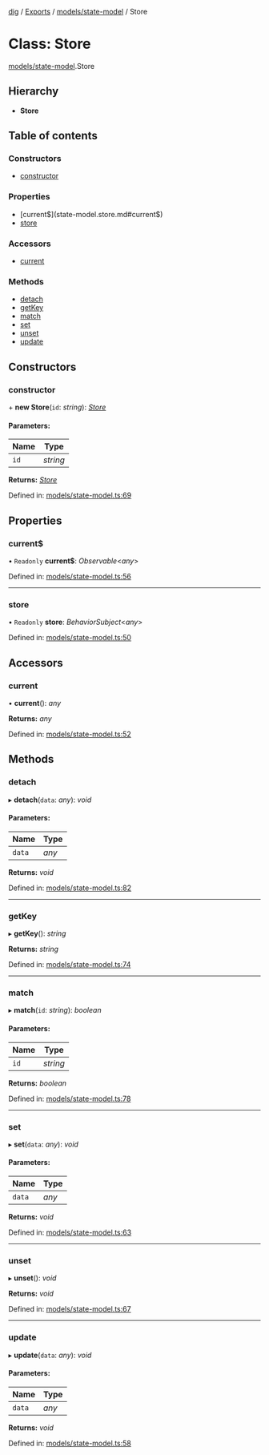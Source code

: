 [dig](../../README.md) / [Exports](../../modules.md) / [models/state-model](../../modules/models_state_model.md) / Store

# Class: Store

[models/state-model](../../modules/models_state_model.md).Store

## Hierarchy

* **Store**

## Table of contents

### Constructors

- [constructor](state-model.store.md#constructor)

### Properties

- [current$](state-model.store.md#current$)
- [store](state-model.store.md#store)

### Accessors

- [current](state-model.store.md#current)

### Methods

- [detach](state-model.store.md#detach)
- [getKey](state-model.store.md#getkey)
- [match](state-model.store.md#match)
- [set](state-model.store.md#set)
- [unset](state-model.store.md#unset)
- [update](state-model.store.md#update)

## Constructors

### constructor

\+ **new Store**(`id`: *string*): [*Store*](state-model.store.md)

#### Parameters:

Name | Type |
------ | ------ |
`id` | *string* |

**Returns:** [*Store*](state-model.store.md)

Defined in: [models/state-model.ts:69](https://github.com/dig-platform/dig-app/blob/df110311/projects/dig/src/lib/models/state-model.ts#L69)

## Properties

### current$

• `Readonly` **current$**: *Observable*<*any*\>

Defined in: [models/state-model.ts:56](https://github.com/dig-platform/dig-app/blob/df110311/projects/dig/src/lib/models/state-model.ts#L56)

___

### store

• `Readonly` **store**: *BehaviorSubject*<*any*\>

Defined in: [models/state-model.ts:50](https://github.com/dig-platform/dig-app/blob/df110311/projects/dig/src/lib/models/state-model.ts#L50)

## Accessors

### current

• **current**(): *any*

**Returns:** *any*

Defined in: [models/state-model.ts:52](https://github.com/dig-platform/dig-app/blob/df110311/projects/dig/src/lib/models/state-model.ts#L52)

## Methods

### detach

▸ **detach**(`data`: *any*): *void*

#### Parameters:

Name | Type |
------ | ------ |
`data` | *any* |

**Returns:** *void*

Defined in: [models/state-model.ts:82](https://github.com/dig-platform/dig-app/blob/df110311/projects/dig/src/lib/models/state-model.ts#L82)

___

### getKey

▸ **getKey**(): *string*

**Returns:** *string*

Defined in: [models/state-model.ts:74](https://github.com/dig-platform/dig-app/blob/df110311/projects/dig/src/lib/models/state-model.ts#L74)

___

### match

▸ **match**(`id`: *string*): *boolean*

#### Parameters:

Name | Type |
------ | ------ |
`id` | *string* |

**Returns:** *boolean*

Defined in: [models/state-model.ts:78](https://github.com/dig-platform/dig-app/blob/df110311/projects/dig/src/lib/models/state-model.ts#L78)

___

### set

▸ **set**(`data`: *any*): *void*

#### Parameters:

Name | Type |
------ | ------ |
`data` | *any* |

**Returns:** *void*

Defined in: [models/state-model.ts:63](https://github.com/dig-platform/dig-app/blob/df110311/projects/dig/src/lib/models/state-model.ts#L63)

___

### unset

▸ **unset**(): *void*

**Returns:** *void*

Defined in: [models/state-model.ts:67](https://github.com/dig-platform/dig-app/blob/df110311/projects/dig/src/lib/models/state-model.ts#L67)

___

### update

▸ **update**(`data`: *any*): *void*

#### Parameters:

Name | Type |
------ | ------ |
`data` | *any* |

**Returns:** *void*

Defined in: [models/state-model.ts:58](https://github.com/dig-platform/dig-app/blob/df110311/projects/dig/src/lib/models/state-model.ts#L58)

